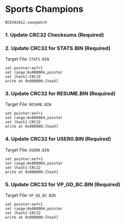 # Sports Champions  

`BCES01012.savepatch`

### 1.  Update CRC32 Checksums (Required)
### 2. Update CRC32 for STATS.BIN (Required)

Target File: `STATS.BIN`

```
set pointer:eof+1
set range:0x000004,pointer
set [hash]:CRC32
write at 0x000000:[hash]
```

### 3. Update CRC32 for RESUME.BIN (Required)

Target File: `RESUME.BIN`

```
set pointer:eof+1
set range:0x000004,pointer
set [hash]:CRC32
write at 0x000000:[hash]
```

### 4. Update CRC32 for USER0.BIN (Required)

Target File: `USER0.BIN`

```
set pointer:eof+1
set range:0x000004,pointer
set [hash]:CRC32
write at 0x000000:[hash]
```

### 5. Update CRC32 for VP_GD_BC.BIN (Required)

Target File: `VP_GD_BC.BIN`

```
set pointer:eof+1
set range:0x000004,pointer
set [hash]:CRC32
write at 0x000000:[hash]
```

